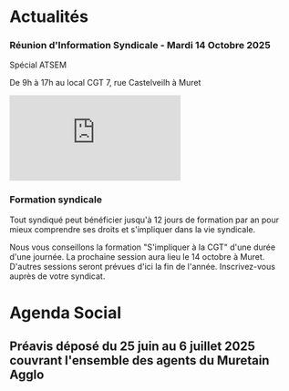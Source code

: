 # Actualités 

### Réunion d'Information Syndicale  - Mardi 14 Octobre 2025

Spécial ATSEM 

De 9h à 17h au local CGT 
7, rue Castelveilh à Muret

![Tract](https://syndicatcam.github.io/cgt-muretain-agglo/assets/images/tractoct2025.pdf)

### Formation syndicale

Tout syndiqué peut bénéficier jusqu'à 12 jours de formation par an pour mieux comprendre ses droits et s'impliquer dans la vie syndicale. 

Nous vous conseillons la formation "S'impliquer à la CGT" d'une durée d'une journée.
La prochaine session aura lieu le 14 octobre à Muret.
D'autres sessions seront prévues d'ici la fin de l'année. 
Inscrivez-vous auprès de votre syndicat.



# Agenda Social

## Préavis déposé du 25 juin au 6 juillet 2025 couvrant l'ensemble des agents du Muretain Agglo 

